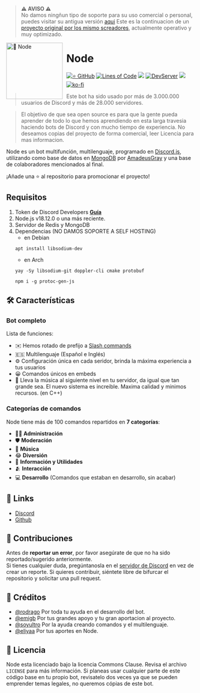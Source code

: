 > **⚠ AVISO ⚠**  
> No damos ningñun tipo de soporte para su uso comercial o personal, puedes visitar su antigua versión [aqui](https://github.com/Node-Estudios/NodeBot)
> Este es la continuacion de un [proyecto original por los mismo screadores](https://github.com/LyricalString/Node-Discord-Bot), actualmente operativo y muy optimizado.


<img width="150" height="150" align="left" style="float: left; margin: 0 10px 0 0;" alt="🤖 Node" src="https://i.goopics.net/52j27r.jpg">

# Node

[![⭐ GitHub](https://img.shields.io/github/stars/Node-Estudios/NodeBot.svg?style=social&label=Stars&style=flat)](https://github.com/Node-Estudios/NodeBot/stargazers)
[![Lines of Code](https://sonarcloud.io/api/project_badges/measure?project=Node-Estudios_NodeBot&metric=alert_status)](https://sonarcloud.io/summary/new_code?id=Node-Estudios_NodeBot)
[![](https://img.shields.io/badge/discord.js-v14.0.0--dev-blue.svg?logo=npm)](https://github.com/discordjs)
[![DevServer](https://discordapp.com/api/guilds/834440041010561074/widget.png?style=shield)](https://discord.gg/node-server-834440041010561074)
[![](https://img.shields.io/github/languages/top/Node-Estudios/NodeBot)]()
[![ko-fi](https://ko-fi.com/img/githubbutton_sm.svg)](https://ko-fi.com/J3J1N9LEG)


> Este bot ha sido usado por más de 3.000.000 usuarios de Discord y más de 28.000 servidores.

> El objetivo de que sea open source es para que la gente pueda aprender de todo lo que hemos aprendiendo en esta larga travesia haciendo bots de Discord y con mucho tiempo de experiencia. No deseamos copias del proyecto de forma comercial, leer Licencia para mas informacion. 

Node es un bot multifunción, multilenguaje, programado en [Discord.js](https://discord.js.org), utilizando como base de datos en [MongoDB](https://www.mongodb.com/es) por [AmadeusGray](https://github.com/rubenOrtz) y una base de colaboradores mencionados al final.  

¡Añade una ⭐ al repositorio para promocionar el proyecto!

## Requisitos

1. Token de Discord Developers **[Guía](https://discordjs.guide/preparations/setting-up-a-bot-application.html#creating-your-bot)**
3. Node.js v18.12.0 o una más reciente.
4. Servidor de Redis y MongoDB
5. Dependencias (NO DAMOS SOPORTE A SELF HOSTING)
    * en Debian
    ```sh-session
    apt install libsodium-dev
    ```
    * en Arch
    ```sh-session
    yay -Sy libsodium-git doppler-cli cmake protobuf
    
    npm i -g protoc-gen-js
    ```

## 🛠️ Características

### Bot completo

Lista de funciones:

-   ✉️ Hemos rotado de prefijo a [Slash commands](https://discord.com/developers/docs/interactions/application-commands)
-   🇪🇸 Multilenguaje (Español e Inglés)
-   ⚙️ Configuración única en cada seridor, brinda la máxima experiencia a tus usuarios
-   😀 Comandos únicos en embeds
-   🎵 Lleva la música al siguiente nivel en tu servidor, da igual que tan grande sea. El nuevo sistema es increible. Maxima calidad y minimos recursos. (en C++)

### Categorías de comandos

Node tiene más de 100 comandos repartidos en **7 categorías**:

-   👩‍💼 **Administración**
-   🛡 **Moderación**
-   🎵 **Música**
-   😂 **Diversión**
-   🚩 **Información y Utilidades**
-   🫂 **Interacción**
-   💻 **Desarrollo** (Comandos que estaban en desarrollo, sin acabar)

## 📎 Links

-   [Discord](https://discord.gg/xhAWYggKKh)
-   [Github](https://github.com/Node-Estudios/NodeBot)

## 🤝 Contribuciones

Antes de **reportar un error**, por favor asegúrate de que no ha sido reportado/sugerido anteriormente.  
Si tienes cualquier duda, pregúntanosla en el [servidor de Discord](https://discord.gg/xhAWYggKKh) en vez de crear un reporte.
Si quieres contribuir, siéntete libre de bifurcar el repositorio y solicitar una pull request.

## 📝 Créditos

-   [@rodrago](https://github.com/rodrago3490) Por toda tu ayuda en el desarrollo del bot.
-   [@emigb](https://github.com/EmiGb-0) Por tus grandes apoyo y tu gran aportacion al proyecto.
-   [@soyultro](https://github.com/SoyUltro) Por la ayuda creando comandos y el multilenguaje.
-   [@eliyaa](https://github.com/eliyya) Por tus aportes en Node.

## 📜 Licencia

Node esta licenciado bajo la licencia Commons Clause. Revisa el archivo `LICENSE` para más información. Si planeas usar cualquier parte de este código base en tu propio bot, revisatelo dos veces ya que se pueden emprender temas legales, no queremos cópias de este bot.
